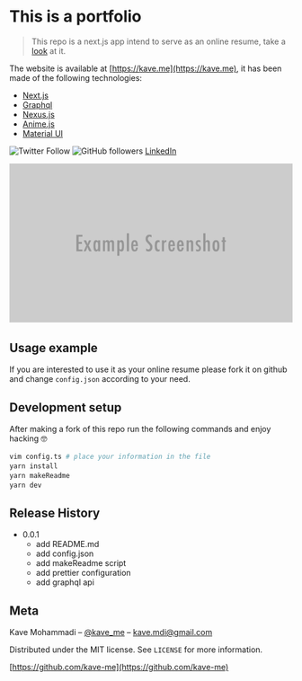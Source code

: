 # This is a portfolio

> This repo is a next.js app intend to serve as an online resume, take a [look](https://kave.me) at it.

The website is available at [https://kave.me](https://kave.me), it has been made of the following technologies:

- [Next.js](https://nextjs.org)
- [Graphql](https://graphql.org)
- [Nexus.js](https://nexusjs.org)
- [Anime.js](https://animejs.com)
- [Material UI](https://material-ui.com)

![Twitter Follow](https://img.shields.io/twitter/follow/kave_me?style=social)
![GitHub followers](https://img.shields.io/github/followers/kave-me?style=social)
[LinkedIn](https://www.linkedin.com/in/kavemohammadi)

![](portfolio.png)

## Usage example

If you are interested to use it as your online resume please fork it on github and change `config.json` according to your need.

## Development setup

After making a fork of this repo run the following commands and enjoy hacking 🤓

```sh
vim config.ts # place your information in the file
yarn install
yarn makeReadme
yarn dev
```

## Release History

- 0.0.1
  - add README.md
  - add config.json
  - add makeReadme script
  - add prettier configuration
  - add graphql api

## Meta

Kave Mohammadi – [@kave_me](https://twitter.com/kave_me) – kave.mdi@gmail.com

Distributed under the MIT license. See `LICENSE` for more information.

[https://github.com/kave-me](https://github.com/kave-me)
